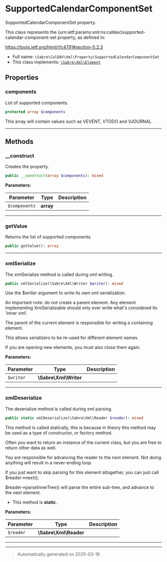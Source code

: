 
# SupportedCalendarComponentSet

SupportedCalendarComponentSet property.

This class represents the
{urn:ietf:params:xml:ns:caldav}supported-calendar-component-set property, as
defined in:

https://tools.ietf.org/html/rfc4791#section-5.2.3

* Full name: `\Sabre\CalDAV\Xml\Property\SupportedCalendarComponentSet`
* This class implements:
[`\Sabre\Xml\Element`](../../../Xml/Element.md)



## Properties


### components

List of supported components.

```php
protected array $components
```

This array will contain values such as VEVENT, VTODO and VJOURNAL.




***

## Methods


### __construct

Creates the property.

```php
public __construct(array $components): mixed
```








**Parameters:**

| Parameter | Type | Description |
|-----------|------|-------------|
| `$components` | **array** |  |





***

### getValue

Returns the list of supported components.

```php
public getValue(): array
```












***

### xmlSerialize

The xmlSerialize method is called during xml writing.

```php
public xmlSerialize(\Sabre\Xml\Writer $writer): mixed
```

Use the $writer argument to write its own xml serialization.

An important note: do _not_ create a parent element. Any element
implementing XmlSerializable should only ever write what's considered
its 'inner xml'.

The parent of the current element is responsible for writing a
containing element.

This allows serializers to be re-used for different element names.

If you are opening new elements, you must also close them again.






**Parameters:**

| Parameter | Type | Description |
|-----------|------|-------------|
| `$writer` | **\Sabre\Xml\Writer** |  |





***

### xmlDeserialize

The deserialize method is called during xml parsing.

```php
public static xmlDeserialize(\Sabre\Xml\Reader $reader): mixed
```

This method is called statically, this is because in theory this method
may be used as a type of constructor, or factory method.

Often you want to return an instance of the current class, but you are
free to return other data as well.

You are responsible for advancing the reader to the next element. Not
doing anything will result in a never-ending loop.

If you just want to skip parsing for this element altogether, you can
just call $reader->next();

$reader->parseInnerTree() will parse the entire sub-tree, and advance to
the next element.

* This method is **static**.




**Parameters:**

| Parameter | Type | Description |
|-----------|------|-------------|
| `$reader` | **\Sabre\Xml\Reader** |  |





***


***
> Automatically generated on 2025-03-18

